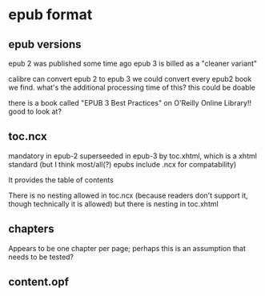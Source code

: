# epub format

## epub versions

epub 2 was published some time ago
epub 3 is billed as a "cleaner variant"

calibre can convert epub 2 to epub 3
we could convert every epub2 book we find. what's the additional processing time of this? this could be doable

there is a book called "EPUB 3 Best Practices" on O'Reilly Online Library!!
good to look at?

## toc.ncx

mandatory in epub-2
superseeded in epub-3 by toc.xhtml, which is a xhtml standard (but I think most/all(?) epubs include .ncx for compatability)

It provides the table of contents

There is no nesting allowed in toc.ncx (because readers don't support it, though technically it is allowed)
but there is nesting in toc.xhtml

## chapters

Appears to be one chapter per page; perhaps this is an assumption that needs to be tested?

## content.opf

